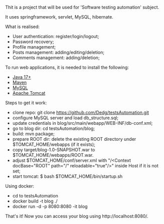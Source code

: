 Thit is a project that will be used for 'Software testing automation' subject.

It uses springframework, servlet, MySQL, hibernate.

What is realised:
- User authentication: register/login/logout;
- Password recovery;
- Profile management;
- Posts management: adding/editing/deletion;
- Comments management: adding/deletion;

To run web applications, it is needed to install the following:
- [Java 17+](https://www.oracle.com/java/technologies/downloads/#jdk17-linux)
- [Maven](https://dlcdn.apache.org/maven/maven-3/3.9.1/binaries/apache-maven-3.9.1-bin.zip)
- [MySQL](https://dev.mysql.com/downloads/mysql/5.5.html?os=31&version=5.1)
- [Apache Tomcat](https://tomcat.apache.org/)

Steps to get it work:
- clone repo: git clone https://github.com/Dedg/testsAutomation.git
- configure MySQL server and load db_structure.sql;
- update credentials in blog/src/main/webapp/WEB-INF/db-conf.xml;
- go to blog dir: cd testsAutomation/blog;
- build: mvn package;
- prepare ROOT dir: delete the existing ROOT directory under $TOMCAT_HOME/webapps (if it exists);
- copy target/blog-1.0-SNAPSHOT.war to $TOMCAT_HOME/webapps/ROOT.war.
- adjust $TOMCAT_HOME/conf/server.xml with "/\<Context docBase="ROOT" path="/" reloadable="true"/\>" inside Host if it is not set;
- start tomcat: $ bash $TOMCAT_HOME/bin/startup.sh

Using docker:
- cd to testsAutomation
- docker build -t blog ./
- docker run -d -p 8080:8080 -it blog

That's it! Now you can access your blog using http://localhost:8080/.